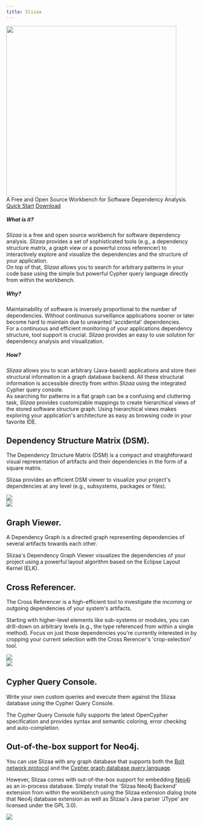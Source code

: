 ```yaml
---
title: Slizaa
---
```


<div class="container vertical-center">
    <div class="jumbotron">
        <div class="row">
            <div class="col-12">
                   <img class="mx-auto d-block" src="/img/slizaa_on_macbook.png" width="450"></a>
            </div>
        </div>
        <div class="lead text-center mt-3">A Free and Open Source Workbench for Software Dependency Analysis.</div>
        <div class="text-center mt-4">
            <a href="/documentation/quick_start/" class="btn btn-primary mr-2">Quick Start<span class="pl-2 fa fa-angle-double-right" /></a>
            <a href="/download/" class="btn btn-secondary">Download <span class="pl-2 fa fa-download" /></a>
        </div>
    </div>
</div>

<div class="container border-bottom pb-4">
    <div class="row ">
        <div class="col-sm">
            <h5>What is it?</h5>
            <div><em>Slizaa</em> is a free and open source workbench for software dependency analysis. <em>Slizaa</em> provides a set of sophisticated tools (e.g., a dependency structure matrix, a graph view or a powerful cross referencer) to interactively explore and visualize the dependencies and the structure of your application.</div>
            <div class="mt-2">On top of that, <em>Slizaa</em> allows you to search for arbitrary patterns in your code base using the simple but powerful Cypher query language directly from within the workbench.</div>
        </div>
        <div class="col-sm">
            <h5>Why?</h5>
            <div>Maintainability of software is inversely proportional to the number of dependencies. Without continuous surveillance applications sooner or later become hard to maintain due to unwanted 'accidental' dependencies.</div>
            <div class="mt-2">For a continuous and efficient monitoring of your applications dependency structure, tool support is crucial. <em>Slizaa</em> provides an easy to use solution for dependency analysis and visualization.</div>
        </div>            
        <div class="col-sm">
            <h5>How?</h5>
            <div><em>Slizaa</em> allows you to scan arbitrary (Java-based) applications and store their structural information in a graph database backend. All these structural information is accessible directly from within <em>Slizaa</em> using the integrated Cypher query console.</div>
            <div class="mt-2">As searching for patterns in a flat graph can be a confusing and cluttering task, <em>Slizaa</em> provides customizable mappings to create hierarchical views of the stored software structure graph. Using hierarchical views makes exploring your application's architecture as easy as browsing code in your favorite IDE.</div>
        </div>
    </div>
</div>

<div class="container border-bottom p-4">
    <div class="row">
        <div class="col-md-7">
        <h2>Dependency Structure Matrix (DSM).</h2>
        <p>The Dependency Structure Matrix (DSM) is a compact and straightforward visual representation of artifacts and their dependencies in the form of a square matrix.</p>
        <p>Slizaa provides an efficient DSM viewer to visualize your project's dependencies at any level (e.g., subsystems, packages or files).</p>
        </div>
        <div class="col-md-5">
        <img class="img-fluid mx-auto" src="/img/slizaa_DSM.png">
        </div>
    </div>
</div>

<div class="container border-bottom p-4">
    <div class="row">
        <div class="col-md-5">
            <img class="img-fluid mx-auto" src="/img/slizaa_GraphViewer.png">
        </div>
        <div class="col-md-7">
            <h2>Graph Viewer.</span></h2>
            <p>A Dependency Graph is a directed graph representing dependencies of several artifacts towards each other.</p>
            <p>Slizaa's Dependency Graph Viewer visualizes the dependencies of your project using a powerful layout algorithm based on the Eclipse Layout Kernel (ELK).</p>
        </div>
    </div>
</div>

<div class="container border-bottom p-4">
    <div class="row">
        <div class="col-md-7">
            <h2>Cross Referencer.</span></h2>
            <p>The Cross Referencer is a high-efficient tool to investigate the incoming or outgoing dependencies of your system's artifacts.</p>
            <p>Starting with higher-level elements like sub-systems or modules, you can drill-down on arbitrary levels (e.g., the type referenced from within a single method).
            Focus on just those dependencies you're currently interested in by cropping your current selection with the Cross Rerencer's 'crop-selection' tool.</p>
        </div>
        <div class="col-md-5">
            <img class="img-fluid mx-auto" src="/img/slizaa_CrossReferencer.png">
        </div>
    </div>
</div>

<div class="container border-bottom p-4">
    <div class="row">
        <div class="col-md-5">
            <img class="img-fluid mx-auto" src="/img/slizaa_CypherConsole.png">
        </div>
        <div class="col-md-7">
            <h2>Cypher Query Console.</h2>
            <p>Write your own custom queries and execute them against the Slizaa database using the Cypher Query Console.</p>
            <p>The Cypher Query Console fully supports the latest OpenCypher specification and provides syntax and semantic coloring, error checking and auto-completion.  
        </div>
    </div>
</div>

<div class="container border-bottom p-4">
    <div class="row">
        <div class="col-md-7">
            <h2>Out-of-the-box support for Neo4j.</h2>
            <p>You can use Slizaa with any graph database that supports both the <a href="https://boltprotocol.org">Bolt network protocol</a> and the <a href="https://www.opencypher.org">Cypher graph database query language</a>.
            <p>However, Slizaa comes with out-of-the-box support for embedding  <a href="https://neo4j.com">Neo4j</a> as an in-process database. Simply install the 'Slizaa Neo4j Backend' extension from within the workbench using the Slizaa extension dialog (note that Neo4j database extension as well as Slizaa's Java parser 'JType' are licensed under the GPL 3.0).</p>
        </div>
        <div class="col-md-5">
            <img class="img-fluid mx-auto" src="/img/slizaa_BackEndExtensions.png">
        </div>
    </div>
</div>
